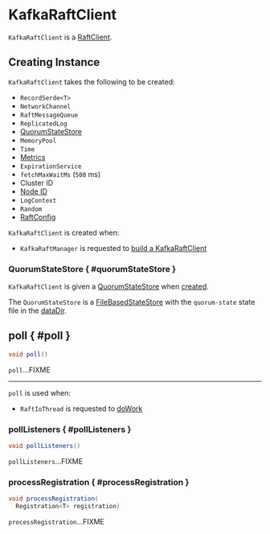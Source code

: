 # KafkaRaftClient

`KafkaRaftClient` is a [RaftClient](RaftClient.md).

## Creating Instance

`KafkaRaftClient` takes the following to be created:

* <span id="serde"> `RecordSerde<T>`
* <span id="channel"> `NetworkChannel`
* <span id="messageQueue"> `RaftMessageQueue`
* <span id="log"> `ReplicatedLog`
* [QuorumStateStore](#quorumStateStore)
* <span id="memoryPool"> `MemoryPool`
* <span id="time"> `Time`
* <span id="metrics"> [Metrics](../metrics/Metrics.md)
* <span id="expirationService"> `ExpirationService`
* <span id="fetchMaxWaitMs"> `fetchMaxWaitMs` (`500` ms)
* <span id="clusterId"> Cluster ID
* <span id="nodeId"> [Node ID](../KafkaConfig.md#nodeId)
* <span id="logContext"> `LogContext`
* <span id="random"> `Random`
* <span id="raftConfig"> [RaftConfig](RaftConfig.md)

`KafkaRaftClient` is created when:

* `KafkaRaftManager` is requested to [build a KafkaRaftClient](KafkaRaftManager.md#buildRaftClient)

### QuorumStateStore { #quorumStateStore }

`KafkaRaftClient` is given a [QuorumStateStore](QuorumStateStore.md) when [created](#creating-instance).

The `QuorumStateStore` is a [FileBasedStateStore](FileBasedStateStore.md) with the `quorum-state` state file in the [dataDir](KafkaRaftManager.md#dataDir).

## poll { #poll }

```java
void poll()
```

`poll`...FIXME

---

`poll` is used when:

* `RaftIoThread` is requested to [doWork](RaftIoThread.md#doWork)

### pollListeners { #pollListeners }

```java
void pollListeners()
```

`pollListeners`...FIXME

### processRegistration { #processRegistration }

```java
void processRegistration(
  Registration<T> registration)
```

`processRegistration`...FIXME

